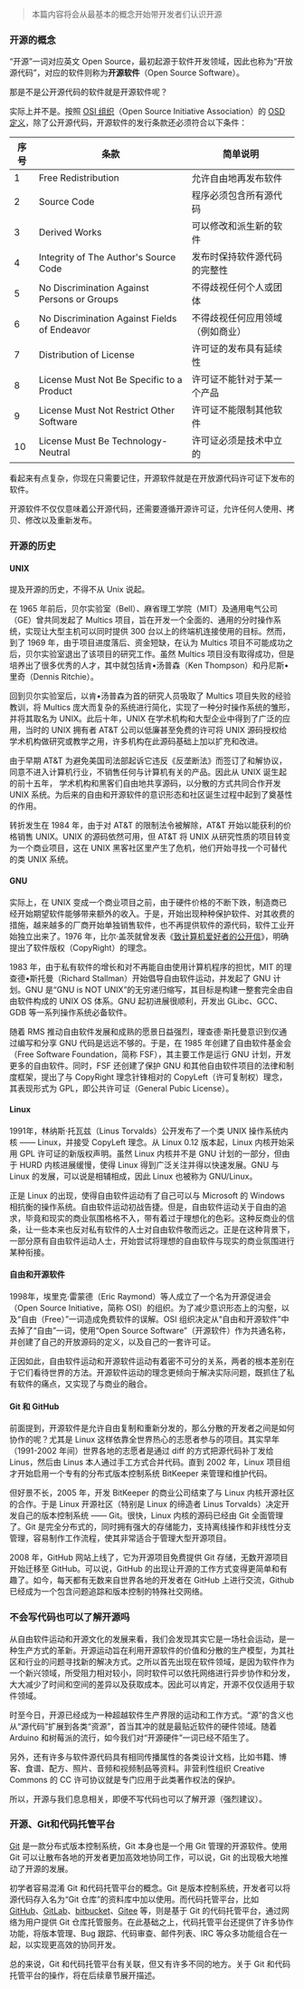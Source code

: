 > 本篇内容将会从最基本的概念开始带开发者们认识开源
### 开源的概念

“开源”一词对应英文 Open Source，最初起源于软件开发领域，因此也称为“开放源代码”，对应的软件则称为**开源软件**（Open Source Software）。

那是不是公开源代码的软件就是开源软件呢？

实际上并不是。按照 [OSI 组织](https://opensource.org/associations)（Open Source Initiative Association）的 [OSD 定义](https://opensource.org/docs/definition.php)，除了公开源代码，开源软件的发行条款还必须符合以下条件：

| 序号 | 条款                                         | 简单说明                         |
| ---- | -------------------------------------------- | -------------------------------- |
| 1    | Free Redistribution                          | 允许自由地再发布软件             |
| 2    | Source Code                                  | 程序必须包含所有源代码           |
| 3    | Derived Works                                | 可以修改和派生新的软件           |
| 4    | Integrity of The Author's Source Code        | 发布时保持软件源代码的完整性     |
| 5    | No Discrimination Against Persons or Groups  | 不得歧视任何个人或团体           |
| 6    | No Discrimination Against Fields of Endeavor | 不得歧视任何应用领域（例如商业） |
| 7    | Distribution of License                      | 许可证的发布具有延续性           |
| 8    | License Must Not Be Specific to a Product    | 许可证不能针对于某一个产品       |
| 9    | License Must Not Restrict Other Software     | 许可证不能限制其他软件           |
| 10   | License Must Be Technology-Neutral           | 许可证必须是技术中立的           |

看起来有点复杂，你现在只需要记住，开源软件就是在开放源代码许可证下发布的软件。

开源软件不仅仅意味着公开源代码，还需要遵循开源许可证，允许任何人使用、拷贝、修改以及重新发布。


### 开源的历史

#### UNIX

提及开源的历史，不得不从 Unix 说起。

在 1965 年前后，贝尔实验室（Bell）、麻省理工学院（MIT）及通用电气公司（GE）曾共同发起了 Multics 项目，旨在开发一个全面的、通用的分时操作系统，实现让大型主机可以同时提供 300 台以上的终端机连接使用的目标。然而，到了 1969 年，由于项目进度落后、资金短缺，在认为 Multics 项目不可能成功之后，贝尔实验室退出了该项目的研究工作。虽然 Multics 项目没有取得成功，但是培养出了很多优秀的人才，其中就包括肯•汤普森（Ken Thompson）和丹尼斯•里奇（Dennis Ritchie）。

回到贝尔实验室后，以肯•汤普森为首的研究人员吸取了 Multics 项目失败的经验教训，将 Multics 庞大而复杂的系统进行简化，实现了一种分时操作系统的雏形，并将其取名为 UNIX。此后十年，UNIX 在学术机构和大型企业中得到了广泛的应用，当时的 UNIX 拥有者 AT&T 公司以低廉甚至免费的许可将 UNIX 源码授权给学术机构做研究或教学之用，许多机构在此源码基础上加以扩充和改进。

由于早期 AT&T 为避免美国司法部起诉它违反《反垄断法》而签订了和解协议，同意不进入计算机行业，不销售任何与计算机有关的产品。因此从 UNIX 诞生起的前十五年， 学术机构和黑客们自由地共享源码，以分散的方式共同合作开发 UNIX 系统。为后来的自由和开源软件的意识形态和社区诞生过程中起到了奠基性的作用。

转折发生在 1984 年，由于对 AT&T 的限制法令被解除，AT&T 开始以能获利的价格销售 UNIX。UNIX 的源码依然可用，但 AT&T 将 UNIX 从研究性质的项目转变为一个商业项目，这在 UNIX 黑客社区里产生了危机，他们开始寻找一个可替代的类 UNIX 系统。



#### GNU

实际上，在 UNIX 变成一个商业项目之前，由于硬件价格的不断下跌，制造商已经开始期望软件能够带来额外的收入。于是，开始出现种种保护软件、对其收费的措施，越来越多的厂商开始单独销售软件，也不再提供软件的源代码，软件工业开始独立出来了。1976 年，比尔·盖茨就曾发表《[致计算机爱好者的公开信](https://en.wikisource.org/wiki/Open_Letter_to_Hobbyists)》，明确提出了软件版权（CopyRight）的理念。

1983 年，由于私有软件的增长和对不再能自由使用计算机程序的担忧，MIT 的理查德•斯托曼（Richard Stallman）开始倡导自由软件运动，并发起了 GNU 计划。GNU 是“GNU is NOT UNIX”的无穷递归缩写，其目标是构建一整套完全由自由软件构成的 UNIX OS 体系。GNU 起初进展很顺利，开发出 GLibc、GCC、GDB 等一系列操作系统必备软件。

随着 RMS 推动自由软件发展和成熟的愿景日益强烈，理查德·斯托曼意识到仅通过编写和分享 GNU 代码是远远不够的。于是，在 1985 年创建了自由软件基金会（Free Software Foundation，简称 FSF），其主要工作是运行 GNU 计划，开发更多的自由软件。同时，FSF 还创建了保护 GNU 和其他自由软件项目的法律和制度框架，提出了与 CopyRight 理念针锋相对的 CopyLeft（许可复制权）理念，其表现形式为 GPL，即公共许可证（General Pubic License）。



#### Linux 

1991年，林纳斯·托瓦兹（Linus Torvalds）公开发布了一个类 UNIX 操作系统内核 —— Linux，并接受 CopyLeft 理念。从 Linux 0.12 版本起，Linux 内核开始采用 GPL 许可证的新版权声明。虽然 Linux 内核并不是 GNU 计划的一部分，但由于 HURD 内核进展缓慢，使得 Linux 得到广泛关注并得以快速发展。GNU 与 Linux 的发展，可以说是相辅相成，因此 Linux 也被称为 GNU/Linux。 

正是 Linux 的出现，使得自由软件运动有了自己可以与 Microsoft 的 Windows 相抗衡的操作系统。自由软件运动初战告捷。但是，自由软件运动关于自由的追求，毕竟和现实的商业氛围格格不入，带有着过于理想化的色彩。这种反商业的信条，让一些本来也反对私有软件的人士对自由软件敬而远之。正是在这种背景下，一部分原有自由软件运动人士，开始尝试将理想的自由软件与现实的商业氛围进行某种衔接。



#### 自由和开源软件

1998年，埃里克·雷蒙德（Eric Raymond）等人成立了一个名为开源促进会（Open Source Initiative，简称 OSI）的组织。为了减少意识形态上的沟壑，以及“自由（Free）”一词造成免费软件的误解。OSI 组织决定从“自由和开源软件”中去掉了“自由”一词，使用“Open Source Software”（开源软件）作为共通名称，并创建了自己的开放源码的定义，以及自己的一套许可证。

正因如此，自由软件运动和开源软件运动有着密不可分的关系，两者的根本差别在于它们看待世界的方法。开源软件运动的理念更倾向于解决实际问题，既抓住了私有软件的痛点，又实现了与商业的融合。


#### Git 和 GitHub

前面提到，开源软件是允许自由复制和重新分发的，那么分散的开发者之间是如何协作的呢？尤其是 Linux 这样依靠全世界热心的志愿者参与的项目。其实早年（1991-2002 年间）世界各地的志愿者是通过 diff 的方式把源代码补丁发给 Linus，然后由 Linus 本人通过手工方式合并代码。直到 2002 年，Linux 项目组才开始启用一个专有的分布式版本控制系统 BitKeeper 来管理和维护代码。

但好景不长，2005 年，开发 BitKeeper 的商业公司结束了与 Linux 内核开源社区的合作。于是 Linux 开源社区（特别是 Linux 的缔造者 Linus Torvalds）决定开发自己的版本控制系统 —— Git。很快，Linux 内核的源码已经由 Git 全面管理了。Git 是完全分布式的，同时拥有强大的存储能力，支持离线操作和非线性分支管理，容易制作工作流程，使其非常适合于管理大型开源项目。

2008 年，GitHub 网站上线了，它为开源项目免费提供 Git 存储，无数开源项目开始迁移至 GitHub。可以说，GitHub 的出现让开源的工作方式变得更简单和有趣了。如今，每天都有无数来自世界各地的开发者在 GitHub 上进行交流，Github 已经成为一个包含问题追踪和版本控制的特殊社交网络。




### 不会写代码也可以了解开源吗

从自由软件运动和开源文化的发展来看，我们会发现其实它是一场社会运动，是一种生产方式的革新。开源运动旨在利用开源软件的价值和分散的生产模型，为其社区和行业的问题寻找新的解决方式。之所以首先出现在软件领域，是因为软件作为一个新兴领域，所受阻力相对较小，同时软件可以依托网络进行异步协作和分发，大大减少了时间和空间的差异以及获取成本。因此可以肯定，开源不仅仅适用于软件领域。

时至今日，开源已经成为一种超越软件生产界限的运动和工作方式。“源”的含义也从“源代码”扩展到各类“资源”，首当其冲的就是最贴近软件的硬件领域。随着 Arduino 和树莓派的流行，如今我们对“开源硬件”一词已经不陌生了。

另外，还有许多与软件源代码具有相同传播属性的各类设计文档，比如书籍、博客、食谱、配方、照片、音频和视频制品等资料。非营利性组织 Creative Commons 的 CC 许可协议就是专门应用于此类著作权法的保护。

所以，开源与我们息息相关，即便不写代码也可以了解开源（强烈建议）。


### 开源、Git和代码托管平台

[Git](https://git-scm.com/) 是一款分布式版本控制系统，Git 本身也是一个用 Git 管理的开源软件。使用 Git 可以让散布各地的开发者更加高效地协同工作，可以说，Git 的出现极大地推动了开源的发展。

初学者容易混淆 Git 和代码托管平台的概念。Git 是版本控制系统，开发者可以将源代码存入名为“Git 仓库”的资料库中加以使用。而代码托管平台，比如 [GitHub](https://github.com/)、[GitLab](https://about.gitlab.com/)、[bitbucket](https://bitbucket.org/)、[Gitee](https://gitee.com/) 等，则是基于 Git 的代码托管平台，通过网络为用户提供 Git 仓库托管服务。在此基础之上，代码托管平台还提供了许多协作功能，将版本管理、Bug 跟踪、代码审查、邮件列表、IRC 等众多功能组合在一起，以实现更高效的协同开发。

总的来说，Git 和代码托管平台有关联，但又有许多不同的地方。关于 Git 和代码托管平台的操作，将在后续章节展开描述。
